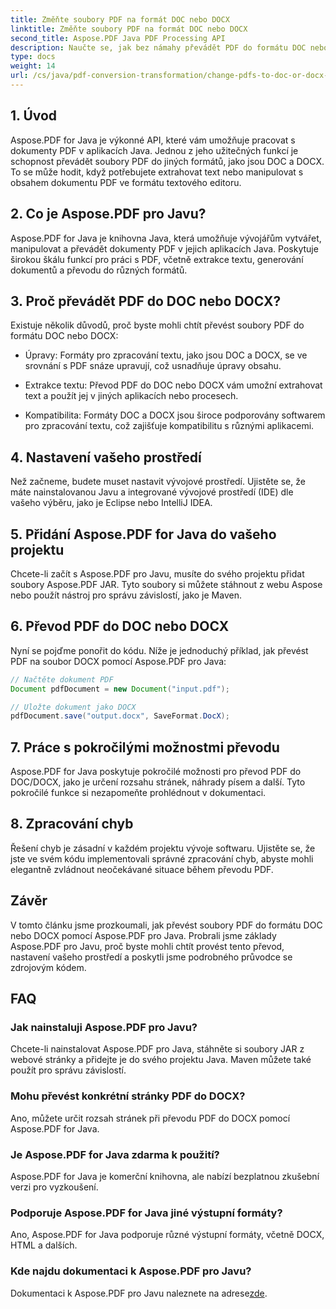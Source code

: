 ```yaml
---
title: Změňte soubory PDF na formát DOC nebo DOCX
linktitle: Změňte soubory PDF na formát DOC nebo DOCX
second_title: Aspose.PDF Java PDF Processing API
description: Naučte se, jak bez námahy převádět PDF do formátu DOC nebo DOCX pomocí Aspose.PDF pro Java. Podrobný průvodce se zdrojovým kódem a často kladenými dotazy pro bezproblémovou transformaci dokumentů.
type: docs
weight: 14
url: /cs/java/pdf-conversion-transformation/change-pdfs-to-doc-or-docx-format/
---
```


## 1. Úvod

Aspose.PDF for Java je výkonné API, které vám umožňuje pracovat s dokumenty PDF v aplikacích Java. Jednou z jeho užitečných funkcí je schopnost převádět soubory PDF do jiných formátů, jako jsou DOC a DOCX. To se může hodit, když potřebujete extrahovat text nebo manipulovat s obsahem dokumentu PDF ve formátu textového editoru.

## 2. Co je Aspose.PDF pro Javu?

Aspose.PDF for Java je knihovna Java, která umožňuje vývojářům vytvářet, manipulovat a převádět dokumenty PDF v jejich aplikacích Java. Poskytuje širokou škálu funkcí pro práci s PDF, včetně extrakce textu, generování dokumentů a převodu do různých formátů.

## 3. Proč převádět PDF do DOC nebo DOCX?

Existuje několik důvodů, proč byste mohli chtít převést soubory PDF do formátu DOC nebo DOCX:

- Úpravy: Formáty pro zpracování textu, jako jsou DOC a DOCX, se ve srovnání s PDF snáze upravují, což usnadňuje úpravy obsahu.

- Extrakce textu: Převod PDF do DOC nebo DOCX vám umožní extrahovat text a použít jej v jiných aplikacích nebo procesech.

- Kompatibilita: Formáty DOC a DOCX jsou široce podporovány softwarem pro zpracování textu, což zajišťuje kompatibilitu s různými aplikacemi.

## 4. Nastavení vašeho prostředí

Než začneme, budete muset nastavit vývojové prostředí. Ujistěte se, že máte nainstalovanou Javu a integrované vývojové prostředí (IDE) dle vašeho výběru, jako je Eclipse nebo IntelliJ IDEA.

## 5. Přidání Aspose.PDF for Java do vašeho projektu

Chcete-li začít s Aspose.PDF pro Javu, musíte do svého projektu přidat soubory Aspose.PDF JAR. Tyto soubory si můžete stáhnout z webu Aspose nebo použít nástroj pro správu závislostí, jako je Maven.

## 6. Převod PDF do DOC nebo DOCX

Nyní se pojďme ponořit do kódu. Níže je jednoduchý příklad, jak převést PDF na soubor DOCX pomocí Aspose.PDF pro Java:

```java
// Načtěte dokument PDF
Document pdfDocument = new Document("input.pdf");

// Uložte dokument jako DOCX
pdfDocument.save("output.docx", SaveFormat.DocX);
```

## 7. Práce s pokročilými možnostmi převodu

Aspose.PDF for Java poskytuje pokročilé možnosti pro převod PDF do DOC/DOCX, jako je určení rozsahu stránek, náhrady písem a další. Tyto pokročilé funkce si nezapomeňte prohlédnout v dokumentaci.

## 8. Zpracování chyb

Řešení chyb je zásadní v každém projektu vývoje softwaru. Ujistěte se, že jste ve svém kódu implementovali správné zpracování chyb, abyste mohli elegantně zvládnout neočekávané situace během převodu PDF.

## Závěr

V tomto článku jsme prozkoumali, jak převést soubory PDF do formátu DOC nebo DOCX pomocí Aspose.PDF pro Java. Probrali jsme základy Aspose.PDF pro Javu, proč byste mohli chtít provést tento převod, nastavení vašeho prostředí a poskytli jsme podrobného průvodce se zdrojovým kódem.

## FAQ

### Jak nainstaluji Aspose.PDF pro Javu?

Chcete-li nainstalovat Aspose.PDF pro Java, stáhněte si soubory JAR z webové stránky a přidejte je do svého projektu Java. Maven můžete také použít pro správu závislostí.

### Mohu převést konkrétní stránky PDF do DOCX?

Ano, můžete určit rozsah stránek při převodu PDF do DOCX pomocí Aspose.PDF for Java.

### Je Aspose.PDF for Java zdarma k použití?

Aspose.PDF for Java je komerční knihovna, ale nabízí bezplatnou zkušební verzi pro vyzkoušení.

### Podporuje Aspose.PDF for Java jiné výstupní formáty?

Ano, Aspose.PDF for Java podporuje různé výstupní formáty, včetně DOCX, HTML a dalších.

### Kde najdu dokumentaci k Aspose.PDF pro Javu?

 Dokumentaci k Aspose.PDF pro Javu naleznete na adrese[zde](https://reference.aspose.com/pdf/java/).